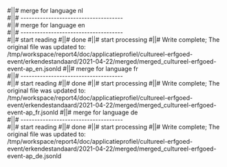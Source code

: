 #||# merge for language nl   
#||# -------------------------------------  
#||# merge for language en   
#||# -------------------------------------  
#||# start reading
#||# done
#||# start processing
#||# Write complete; The original file was updated to: /tmp/workspace/report4/doc/applicatieprofiel/cultureel-erfgoed-event/erkendestandaard/2021-04-22/merged/merged_cultureel-erfgoed-event-ap_en.jsonld
#||# merge for language fr   
#||# -------------------------------------  
#||# start reading
#||# done
#||# start processing
#||# Write complete; The original file was updated to: /tmp/workspace/report4/doc/applicatieprofiel/cultureel-erfgoed-event/erkendestandaard/2021-04-22/merged/merged_cultureel-erfgoed-event-ap_fr.jsonld
#||# merge for language de   
#||# -------------------------------------  
#||# start reading
#||# done
#||# start processing
#||# Write complete; The original file was updated to: /tmp/workspace/report4/doc/applicatieprofiel/cultureel-erfgoed-event/erkendestandaard/2021-04-22/merged/merged_cultureel-erfgoed-event-ap_de.jsonld
